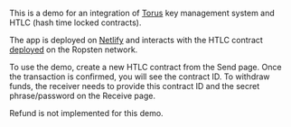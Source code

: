 This is a demo for an integration of [Torus](https://tor.us) key management system and HTLC (hash time locked contracts).

The app is deployed on [Netlify](https://laughing-stonebraker-01b171.netlify.com) and interacts with the HTLC contract [deployed](https://ropsten.etherscan.io/address/0x243785f6b65418191ea20b45fde7069ffe4f8cef#code) on the Ropsten network.

To use the demo, create a new HTLC contract from the Send page. Once the transaction is confirmed, you will see the contract ID. To withdraw funds, the receiver needs to provide this contract ID and the secret phrase/password on the Receive page.

Refund is not implemented for this demo.
